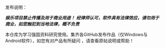 发布说明：

***娱乐项目禁止传播及用于商业用途！***
***经律师认可，软件具有法律效应，请勿用于商业，如您触犯到当地法律，概不负责***

  本仓库为学习强国资料研究使用。集齐各GitHub发布作品（仅Windows与Android软件），如您有对产品有所疑问
  ，请查看原帖说明或帮助！
